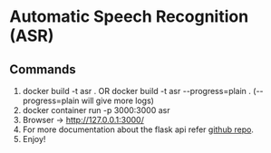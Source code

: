 # Automatic Speech Recognition (ASR)

## Commands
1. docker build -t asr . OR docker build -t asr --progress=plain . (--progress=plain will give more logs)
2. docker container run -p 3000:3000 asr
3. Browser -> http://127.0.0.1:3000/
4. For more documentation about the flask api refer [github repo](https://github.com/LearnedVector/A-Hackers-AI-Voice-Assistant). 
5. Enjoy!
